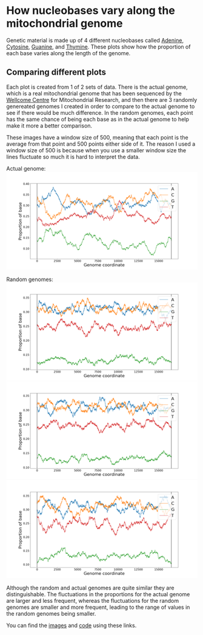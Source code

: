 # How nucleobases vary along the mitochondrial genome
Genetic material is made up of 4 different nucleobases called [Adenine](https://en.wikipedia.org/wiki/Adenine), [Cytosine](https://en.wikipedia.org/wiki/Cytosine), [Guanine](https://en.wikipedia.org/wiki/Guanine), and [Thymine](https://en.wikipedia.org/wiki/Thymine). These plots show how the proportion of each base varies along the length of the genome.

## Comparing different plots
Each plot is created from 1 of 2 sets of data. There is the actual genome, which is a real mitochondrial genome that has been sequenced by the [Wellcome Centre](https://www.newcastle-mitochondria.com/) for Mitochondrial Research, and then there are 3 randomly genereated genomes I created in order to compare to the actual genome to see if there would be much difference. In the random genomes, each point has the same chance of being each base as in the actual genome to help make it more a better comparison.

These images have a window size of 500, meaning that each point is the average from that point and 500 points either side of it. The reason I used a window size of 500 is because when you use a smaller window size the lines fluctuate so much it is hard to interpret the data.

Actual genome:
<img src="../images/base_plots/bases_500_1.png" alt="genome plot">

Random genomes:
<img src="../images/base_plots/bases_random_500_1_v1.png" alt="random genome plot">
<img src="../images/base_plots/bases_random_500_1_v2.png" alt="random genome plot">
<img src="../images/base_plots/bases_random_500_1_v3.png" alt="random genome plot">

Although the random and actual genomes are quite similar they are distinguishable. The fluctuations in the proportions for the actual genome are larger and less frequent, whereas the fluctuations for the random genomes are smaller and more frequent, leading to the range of values in the random genomes being smaller.

<!--When looking at the plots that have a small window size, it is hard to understand the information properly because the lines fluctuate so much between each index position, and there are so many indexes represented in a relativley small space. So it looks very cramped and is hard to take in, which makes it impossible to tell the difference between the randomly generated and actual genomes.
-->
<!--However when looking at larger window sizes, you can see more interesting patterns. The randomly generated genome fluctuates a lot more than the actual genome, similarly to when looking at smaller window sizes, and in the actual genome some bases are more common than others on average, which is not true for the comlpetely random genome.
-->
You can find the [images](../images/base_plots) and [code](../code/nucleobase_plots) using these links.
